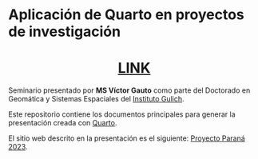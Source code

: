# Aplicación de Quarto en proyectos de investigación

<center>

# [LINK](https://vhgauto.github.io/seminario2-gulich)

</center>

Seminario presentado por **MS Víctor Gauto** como parte del Doctorado en Geomática y Sistemas Espaciales del [Instituto Gulich](https://ig.conae.unc.edu.ar/).

Este repositorio contiene los documentos principales para generar la presentación creada con [Quarto](https://quarto.org/).

El sitio web descrito en la presentación es el siguiente: [Proyecto Paraná 2023](https://vhgauto.quarto.pub/gistaq-parana/).
